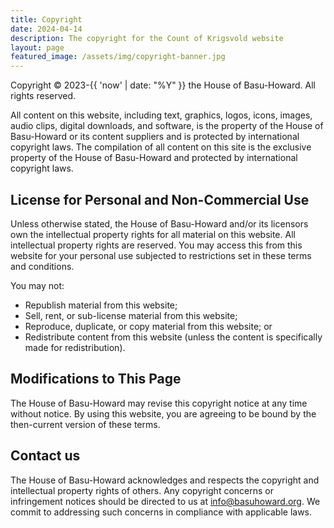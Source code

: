 ```yaml
---
title: Copyright
date: 2024-04-14
description: The copyright for the Count of Krigsvold website
layout: page
featured_image: /assets/img/copyright-banner.jpg
---
```


Copyright &copy; 2023-{{ 'now' | date: "%Y" }} the House of 
Basu-Howard.  All rights reserved.

All content on this website, including text, graphics,
logos, icons, images, audio clips, digital downloads, and software,
is the property of the House of Basu-Howard or its content suppliers
and is protected by international copyright laws. The compilation
of all content on this site is the exclusive property of the House
of Basu-Howard and protected by international copyright laws.

## License for Personal and Non-Commercial Use

Unless otherwise stated, the House of Basu-Howard and/or its licensors
own the intellectual property rights for all material on this website. 
All intellectual property rights are reserved. You
may access this from this website for your personal use
subjected to restrictions set in these terms and conditions.

You may not:

* Republish material from this website;
* Sell, rent, or sub-license material from this website;
* Reproduce, duplicate, or copy material from this website; or
* Redistribute content from this website (unless the 
  content is specifically made for redistribution).

## Modifications to This Page

The House of Basu-Howard may revise this copyright notice at any
time without notice. By using this website, you are agreeing to be
bound by the then-current version of these terms.

## Contact us

The House of Basu-Howard acknowledges and respects the copyright
and intellectual property rights of others. Any copyright concerns
or infringement notices should be directed to us at info@basuhoward.org.
We commit to addressing such concerns in compliance with applicable
laws.
